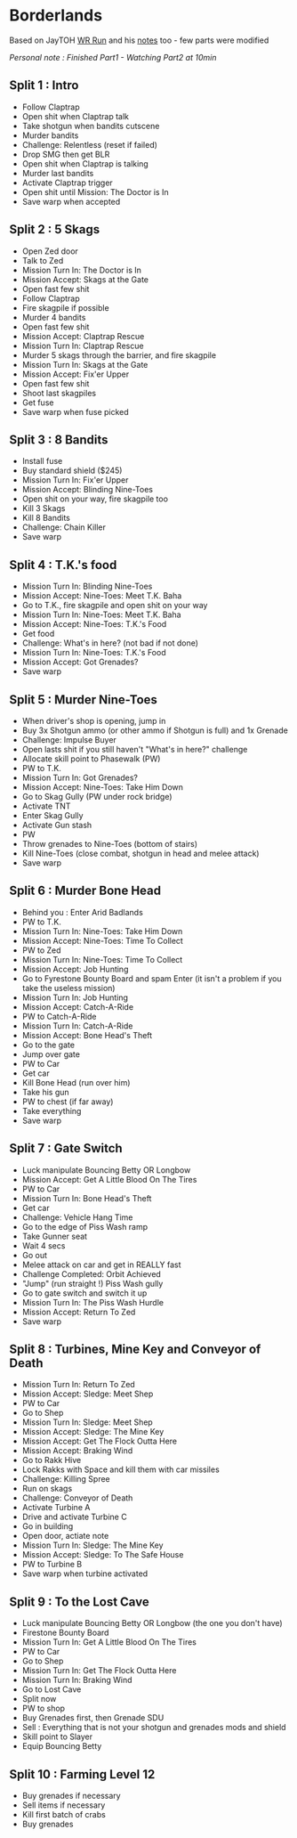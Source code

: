 # Borderlands #

Based on JayTOH [WR Run](http://www.twitch.tv/jaytoh/c/2002959) and his [notes](https://docs.google.com/file/d/0B8hC4VDxu_BDMV83RF92cXE4eFU/edit) too - few parts were modified

_Personal note : Finished Part1 - Watching Part2 at 10min_

## Split 1 : Intro ##
- Follow Claptrap 
- Open shit when Claptrap talk
- Take shotgun when bandits cutscene
- Murder bandits
- Challenge: Relentless (reset if failed)
- Drop SMG then get BLR
- Open shit when Claptrap is talking
- Murder last bandits
- Activate Claptrap trigger
- Open shit until Mission: The Doctor is In
- Save warp when accepted

## Split 2 : 5 Skags ##
- Open Zed door
- Talk to Zed
- Mission Turn In: The Doctor is In
- Mission Accept: Skags at the Gate
- Open fast few shit
- Follow Claptrap
- Fire skagpile if possible
- Murder 4 bandits
- Open fast few shit
- Mission Accept: Claptrap Rescue
- Mission Turn In: Claptrap Rescue
- Murder 5 skags through the barrier, and fire skagpile
- Mission Turn In: Skags at the Gate
- Mission Accept: Fix'er Upper
- Open fast few shit
- Shoot last skagpiles
- Get fuse
- Save warp when fuse picked

## Split 3 : 8 Bandits ##
- Install fuse
- Buy standard shield ($245)
- Mission Turn In: Fix'er Upper
- Mission Accept: Blinding Nine-Toes
- Open shit on your way, fire skagpile too
- Kill 3 Skags
- Kill 8 Bandits
- Challenge: Chain Killer
- Save warp

## Split 4 : T.K.'s food ##
- Mission Turn In: Blinding Nine-Toes
- Mission Accept: Nine-Toes: Meet T.K. Baha
- Go to T.K., fire skagpile and open shit on your way
- Mission Turn In: Nine-Toes: Meet T.K. Baha
- Mission Accept: Nine-Toes: T.K.'s Food
- Get food
- Challenge: What's in here? (not bad if not done)
- Mission Turn In: Nine-Toes: T.K.'s Food
- Mission Accept: Got Grenades?
- Save warp

## Split 5 : Murder Nine-Toes ##
- When driver's shop is opening, jump in
- Buy 3x Shotgun ammo (or other ammo if Shotgun is full) and 1x Grenade
- Challenge: Impulse Buyer
- Open lasts shit if you still haven't "What's in here?" challenge
- Allocate skill point to Phasewalk (PW)
- PW to T.K.
- Mission Turn In: Got Grenades?
- Mission Accept: Nine-Toes: Take Him Down
- Go to Skag Gully (PW under rock bridge)
- Activate TNT
- Enter Skag Gully
- Activate Gun stash
- PW
- Throw grenades to Nine-Toes (bottom of stairs)
- Kill Nine-Toes (close combat, shotgun in head and melee attack)
- Save warp

## Split 6 : Murder Bone Head ##
- Behind you : Enter Arid Badlands
- PW to T.K.
- Mission Turn In: Nine-Toes: Take Him Down
- Mission Accept: Nine-Toes: Time To Collect
- PW to Zed
- Mission Turn In: Nine-Toes: Time To Collect
- Mission Accept: Job Hunting
- Go to Fyrestone Bounty Board and spam Enter (it isn't a problem if you take the useless mission)
- Mission Turn In: Job Hunting
- Mission Accept: Catch-A-Ride
- PW to Catch-A-Ride
- Mission Turn In: Catch-A-Ride
- Mission Accept: Bone Head's Theft
- Go to the gate
- Jump over gate
- PW to Car
- Get car
- Kill Bone Head (run over him)
- Take his gun
- PW to chest (if far away)
- Take everything
- Save warp

## Split 7 : Gate Switch ##
- Luck manipulate Bouncing Betty OR Longbow
- Mission Accept: Get A Little Blood On The Tires
- PW to Car
- Mission Turn In: Bone Head's Theft
- Get car
- Challenge: Vehicle Hang Time
- Go to the edge of Piss Wash ramp
- Take Gunner seat
- Wait 4 secs
- Go out
- Melee attack on car and get in REALLY fast
- Challenge Completed: Orbit Achieved
- "Jump" (run straight !) Piss Wash gully
- Go to gate switch and switch it up
- Mission Turn In: The Piss Wash Hurdle
- Mission Accept: Return To Zed
- Save warp

## Split 8 : Turbines, Mine Key and Conveyor of Death ##
- Mission Turn In: Return To Zed
- Mission Accept: Sledge: Meet Shep
- PW to Car
- Go to Shep
- Mission Turn In: Sledge: Meet Shep
- Mission Accept: Sledge: The Mine Key
- Mission Accept: Get The Flock Outta Here
- Mission Accept: Braking Wind
- Go to Rakk Hive
- Lock Rakks with Space and kill them with car missiles
- Challenge: Killing Spree
- Run on skags
- Challenge: Conveyor of Death
- Activate Turbine A
- Drive and activate Turbine C
- Go in building
- Open door, actiate note
- Mission Turn In: Sledge: The Mine Key
- Mission Accept: Sledge: To The Safe House
- PW to Turbine B
- Save warp when turbine activated

## Split 9 : To the Lost Cave ##
- Luck manipulate Bouncing Betty OR Longbow (the one you don't have)
- Firestone Bounty Board
- Mission Turn In: Get A Little Blood On The Tires
- PW to Car
- Go to Shep
- Mission Turn In: Get The Flock Outta Here
- Mission Turn In: Braking Wind
- Go to Lost Cave
- Split now
- PW to shop
- Buy Grenades first, then Grenade SDU
- Sell : Everything that is not your shotgun and grenades mods and shield
- Skill point to Slayer
- Equip Bouncing Betty

## Split 10 : Farming Level 12 ##
- Buy grenades if necessary
- Sell items if necessary
- Kill first batch of crabs
- Buy grenades